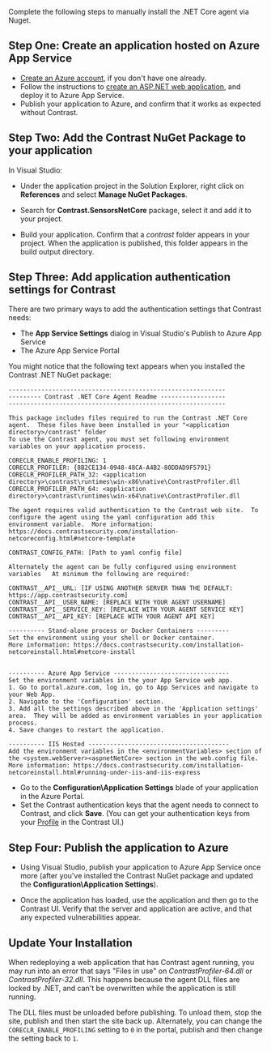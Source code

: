 <!--
title: "Installing Contrast .NET Core via Nuget Azure App Service package"
description: "Guide to installing .NET Core Agent on Azure App Service using the Nuget package"
tags: "installation configuration .Net Azure AppService site nuget visualstudio netcore"
-->

Complete the following steps to manually install the .NET Core agent via Nuget.

## Step One: Create an application hosted on Azure App Service

* [Create an Azure account](https://portal.azure.com/), if you don't have one already.
* Follow the instructions to [create an ASP.NET web application](https://docs.microsoft.com/en-us/azure/app-service/app-service-web-get-started-dotnet-framework), and deploy it to Azure App Service.
* Publish your application to Azure, and confirm that it works as expected without Contrast.

## Step Two: Add the Contrast NuGet Package to your application

In Visual Studio:

* Under the application project in the Solution Explorer, right click on **References** and select **Manage NuGet Packages**.

* Search for **Contrast.SensorsNetCore** package, select it and add it to your project.

* Build your application. Confirm that a *contrast* folder appears in your project. When the application is published, this folder appears in the build output directory.

## Step Three: Add application authentication settings for Contrast

There are two primary ways to add the authentication settings that Contrast needs:

* The **App Service Settings** dialog in Visual Studio's Publish to Azure App Service
* The Azure App Service Portal

You might notice that the following text appears when you installed the Contrast .NET NuGet package:

 ```
------------------------------------------------------------
--------- Contrast .NET Core Agent Readme ------------------
------------------------------------------------------------

This package includes files required to run the Contrast .NET Core agent.  These files have been installed in your "<application directory>/contrast" folder
To use the Contrast agent, you must set following environment variables on your application process.

CORECLR_ENABLE_PROFILING: 1
CORECLR_PROFILER: {8B2CE134-0948-48CA-A4B2-80DDAD9F5791}
CORECLR_PROFILER_PATH_32: <application directory>\contrast\runtimes\win-x86\native\ContrastProfiler.dll
CORECLR_PROFILER_PATH_64: <application directory>\contrast\runtimes\win-x64\native\ContrastProfiler.dll

The agent requires valid authentication to the Contrast web site.  To configure the agent using the yaml configuration add this
environment variable.  More information: https://docs.contrastsecurity.com/installation-netcoreconfig.html#netcore-template

CONTRAST_CONFIG_PATH: [Path to yaml config file]

Alternately the agent can be fully configured using environment variables   At minimum the following are required:

CONTRAST__API__URL: [IF USING ANOTHER SERVER THAN THE DEFAULT: https://app.contrastsecurity.com]
CONTRAST__API__USER_NAME: [REPLACE WITH YOUR AGENT USERNAME]
CONTRAST__API__SERVICE_KEY: [REPLACE WITH YOUR AGENT SERVICE KEY]
CONTRAST__API__API_KEY: [REPLACE WITH YOUR AGENT API KEY]

---------- Stand-alone process or Docker Containers ---------
Set the environment using your shell or Docker container.
More information: https://docs.contrastsecurity.com/installation-netcoreinstall.html#netcore-install


---------- Azure App Service --------------------------------
Set the environment variables in the your App Service web app.
1. Go to portal.azure.com, log in, go to App Services and navigate to your Web App.
2. Navigate to the 'Configuration' section.
3. Add all the settings described above in the 'Application settings' area.  They will be added as environment variables in your application process.
4. Save changes to restart the application.

---------- IIS Hosted ---------------------------------------
Add the environment variables in the <environmentVariables> section of the <system.webServer><aspnetNetCore> section in the web.config file.
More information: https://docs.contrastsecurity.com/installation-netcoreinstall.html#running-under-iis-and-iis-express

```

* Go to the **Configuration\Application Settings** blade of your application in the Azure Portal. 
* Set the Contrast authentication keys that the agent needs to connect to Contrast, and click **Save**. (You can get your authentication keys from your [Profile](user-account.html#profile) in the Contrast UI.)

## Step Four: Publish the application to Azure

* Using Visual Studio, publish your application to Azure App Service once more (after you've installed the Contrast NuGet package and updated the **Configuration\Application Settings**).

* Once the application has loaded, use the application and then go to the Contrast UI. Verify that the server and application are active, and that any expected vulnerabilities appear.

## Update Your Installation

When redeploying a web application that has Contrast agent running, you may run into an error that says "Files in use" on *ContrastProfiler-64.dll* or *ContrastProfiler-32.dll*. This happens because the agent DLL files are locked by .NET, and can't be overwritten while the application is still running.

The DLL files must be unloaded before publishing. To unload them, stop the site, publish and then start the site back up. Alternately, you can change the `CORECLR_ENABLE_PROFILING` setting to `0` in the portal, publish and then change the setting back to `1`.
